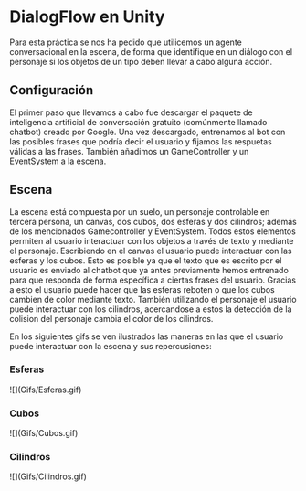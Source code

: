 <h1>DialogFlow en Unity</h1>

Para esta práctica se nos ha pedido que utilicemos un agente conversacional en la escena, de forma que identifique en un diálogo con el personaje si los objetos de un tipo deben llevar a cabo alguna acción.

<h2>Configuración</h2>

El primer paso que llevamos a cabo fue descargar el paquete de inteligencia artificial de conversación gratuito (comúnmente llamado chatbot) creado por Google. Una vez descargado, entrenamos al bot con las posibles frases que podría decir el usuario y fijamos las respuetas válidas a las frases. También añadimos un GameController y un EventSystem a la escena.

<h2>Escena</h2>

La escena está compuesta por un suelo, un personaje controlable en tercera persona, un canvas, dos cubos, dos esferas y dos cilindros; además de los mencionados Gamecontroller y EventSystem. Todos estos elementos permiten al usuario interactuar con los objetos a través de texto y mediante el personaje. Escribiendo en el canvas el usuario puede interactuar con las esferas y los cubos. Esto es posible ya que el texto que es escrito por el usuario es enviado al chatbot que ya antes previamente hemos entrenado para que responda de forma específica a ciertas frases del usuario. Gracias a esto el usuario puede hacer que las esferas reboten o que los cubos cambien de color mediante texto. También utilizando el personaje el usuario puede interactuar con los cilindros, acercandose a estos la detección de la colision del personaje cambia el color de los cilindros. 

En los siguientes gifs se ven ilustrados las maneras en las que el usuario puede interactuar con la escena y sus repercusiones:

<h3>Esferas</h3>
![](Gifs/Esferas.gif)

<h3>Cubos</h3>
![](Gifs/Cubos.gif)

<h3>Cilindros</h3>
![](Gifs/Cilindros.gif)
